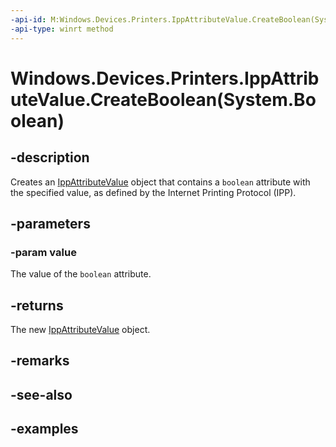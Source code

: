 ```yaml
---
-api-id: M:Windows.Devices.Printers.IppAttributeValue.CreateBoolean(System.Boolean)
-api-type: winrt method
---
```


# Windows.Devices.Printers.IppAttributeValue.CreateBoolean(System.Boolean)

<!--
public static Windows.Devices.Printers.IppAttributeValue CreateBoolean (bool value);
-->


## -description

Creates an [IppAttributeValue](ippattributevalue.md) object that contains a `boolean` attribute with the specified value, as defined by the Internet Printing Protocol (IPP).

## -parameters

### -param value

The value of the `boolean` attribute.

## -returns

The new [IppAttributeValue](ippattributevalue.md) object.

## -remarks

## -see-also

## -examples


